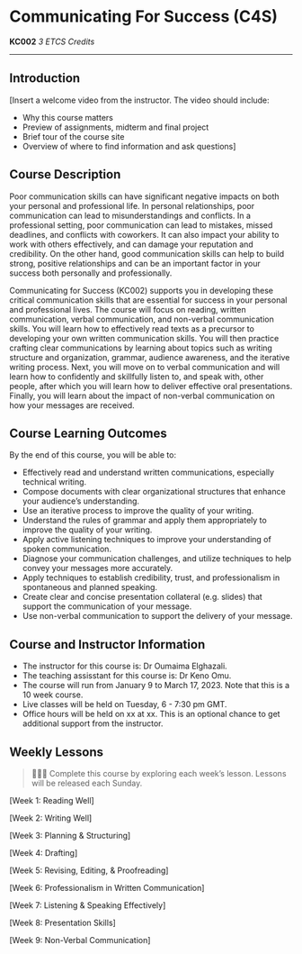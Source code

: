 # Communicating For Success (C4S)
**KC002** *3 ETCS Credits*

---
## Introduction

[Insert a welcome video from the instructor. The video should include:
- Why this course matters
- Preview of assignments, midterm and final project
- Brief tour of the course site
- Overview of where to find information and ask questions]

## Course Description

Poor communication skills can have significant negative impacts on both your personal and professional life. In personal relationships, poor communication can lead to misunderstandings and conflicts. In a professional setting, poor communication can lead to mistakes, missed deadlines, and conflicts with coworkers. It can also impact your ability to work with others effectively, and can damage your reputation and credibility. On the other hand, good communication skills can help to build strong, positive relationships and can be an important factor in your success both personally and professionally.

Communicating for Success (KC002) supports you in developing these critical communication skills that are essential for success in your personal and professional lives. The course will focus on reading, written communication, verbal communication, and non-verbal communication skills. You will learn how to effectively read texts as a precursor to developing your own written communication skills. You will then practice crafting clear communications by learning about topics such as writing structure and organization, grammar, audience awareness, and the iterative writing process. Next, you will move on to verbal communication and will learn how to confidently and skillfully listen to, and speak with, other people, after which you will learn how to deliver effective oral presentations. Finally, you will learn about the impact of non-verbal communication on how your messages are received.  

## Course Learning Outcomes
By the end of this course, you will be able to:

- Effectively read and understand written communications, especially technical writing.
- Compose documents with clear organizational structures that enhance your audience’s understanding.
- Use an iterative process to improve the quality of your writing.
- Understand the rules of grammar and apply them appropriately to improve the quality of your writing.
- Apply active listening techniques to improve your understanding of spoken communication.
- Diagnose your communication challenges, and utilize techniques to help convey your messages more accurately.
- Apply techniques to establish credibility, trust, and professionalism in spontaneous and planned speaking.
- Create clear and concise presentation collateral (e.g. slides) that support the communication of your message.
- Use non-verbal communication to support the delivery of your message. 


## Course and Instructor Information
- The instructor for this course is: Dr Oumaima Elghazali. 
- The teaching assisstant for this course is: Dr Keno Omu.
- The course will run from January 9 to March 17, 2023. Note that this is a 10 week course.
- Live classes will be held on Tuesday, 6 - 7:30 pm GMT. 
- Office hours will be held on xx at xx. This is an optional chance to get additional support from the instructor.

## Weekly Lessons
> 👩🏿‍🏫 Complete this course by exploring each week’s lesson. Lessons will be released each Sunday.

[Week 1: Reading Well] <!-- (/communicating-for-success/reading-well.md) -->

[Week 2: Writing Well] <!-- (/communicating-for-success/writing-well.md) -->

[Week 3: Planning & Structuring] <!-- (/communicating-for-success/planning-structuring.md) -->

[Week 4: Drafting] <!-- (/communicating-for-success/drafting.md) -->

[Week 5: Revising, Editing, & Proofreading] <!-- (/communicating-for-success/revising-editing-proofreading.md) -->

[Week 6: Professionalism in Written Communication] <!-- (/communicating-for-success/professionalism-in-written-communication.md) -->

[Week 7: Listening & Speaking Effectively] <!-- (/communicating-for-success/listening-and-speaking-effectively.md) -->

[Week 8: Presentation Skills] <!-- (/communicating-for-success/presentation-skills.md) -->

[Week 9: Non-Verbal Communication] <!-- (/communicating-for-success/non-verbal-communication.md) -->

